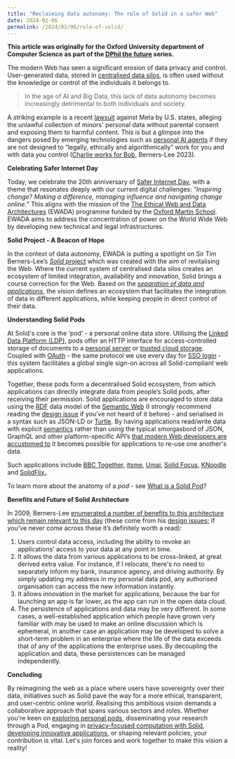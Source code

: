 ```yaml
---
title: "Reclaiming data autonomy: The role of Solid in a safer Web"
date: 2024-02-06
permalink: /2024/02/06/role-of-solid/
---
```


**This article was originally for the Oxford University department of Computer Science as part of the [DPhil the future](https://www.cs.ox.ac.uk/news/2287-full.html) series.**

The modern Web has seen a significant erosion of data privacy and control. User-generated data, stored in [centralised data silos](https://www.w3.org/DesignIssues/CloudStorage.html), is often used without the knowledge or control of the individuals it belongs to.

> In the age of AI and Big Data, this lack of data autonomy becomes increasingly detrimental to both individuals and society.

A striking example is a recent [lawsuit](https://www.nytimes.com/2023/10/24/technology/states-lawsuit-children-instagram-facebook.html) against Meta by U.S. states, alleging the unlawful collection of minors' personal data without parental consent and exposing them to harmful content. This is but a glimpse into the dangers posed by emerging technologies such as [personal AI agents](https://ruben.verborgh.org/blog/2013/01/31/what-web-agents-want/) if they are not designed to “legally, ethically and algorithmically” work for you and with data you control ([Charlie works for Bob](https://www.w3.org/DesignIssues/Charlie.html), Berners-Lee 2023).

**Celebrating Safer Internet Day**  

Today, we celebrate the 20th anniversary of [Safer Internet Day](https://www.saferinternetday.org/about), with a theme that resonates deeply with our current digital challenges: “_Inspiring change? Making a difference, managing influence and navigating change online._” This aligns with the mission of the [The Ethical Web and Data Architectures](https://ewada.ox.ac.uk/) (EWADA) programme funded by the [Oxford Martin School](https://www.oxfordmartin.ox.ac.uk/). EWADA aims to address the concentration of power on the World Wide Web by developing new technical and legal infrastructures. 

**Solid Project - A Beacon of Hope** 

In the context of data autonomy, EWADA is putting a spotlight on Sir Tim Berners-Lee’s [_Solid_ project](http://emansour.com/research/lusail/solid_protocols.pdf) which was created with the aim of revitalising the Web. Where the current system of centralised data silos creates an ecosystem of limited integration, availability and innovation, Solid brings a course correction for the Web. Based on the [_separation of data and applications_](https://solidlabresearch.github.io/WhatsInAPod/), the vision defines an ecosystem that facilitates the integration of data in different applications, while keeping people in direct control of their data. 

**Understanding Solid Pods** 

At Solid's core is the ‘pod’ - a personal online data store. Utilising the [Linked Data Platform (LDP)](https://www.w3.org/TR/ldp/), pods offer an HTTP interface for access-controlled storage of documents to a [personal server](https://communitysolidserver.github.io/CommunitySolidServer/latest/usage/starting-server/) or [trusted cloud storage](https://www.inrupt.com/blog/data-decoupling-and-cloud-services-a-new-way-to-ensure-data-privacy). Coupled with [OAuth](https://auth0.com/intro-to-iam/what-is-oauth-2) - the same protocol we use every day for [SSO login](https://www.ox.ac.uk/students/selfservice) - this system facilitates a global single sign-on across all Solid-compliant web applications.

Together, these pods form a decentralised Solid ecosystem, from which applications can directly integrate data from people’s Solid pods, after receiving their permission. Solid applications are encouraged to store data using the [RDF](https://www.w3.org/RDF/) data model of the [Semantic Web](https://www.w3.org/DesignIssues/Semantic.html) (I strongly recommend reading the [design issue](https://www.w3.org/DesignIssues/Semantic.html) if you’ve not heard of it before) - and serialised in a syntax such as JSON-LD or [Turtle](https://www.inrupt.com/videos/readable-turtle). By having applications read/write data with explicit [semantics](https://en.wikipedia.org/wiki/Semantic_Web) rather than using the typical smorgasbord of JSON, GraphQL and other platform-specific API’s [that modern Web developers are accustomed to](https://www.datasciencecentral.com/why-json-users-should-learn-turtle/) it becomes possible for applications to re-use one another's data. 

Such applications include [BBC Together](https://www.bbc.co.uk/together), [itsme](https://www.itsme-id.com/), [Umai](https://umai.noeldemartin.com/), [Solid Focus](https://noeldemartin.github.io/solid-focus/), [KNoodle](https://github.com/KNowledgeOnWebScale/knoodle) and [SolidFlix,](https://github.com/OxfordHCC/solid-media/). 

To learn more about the anatomy of a _pod_ - see [What is a Solid Pod](https://www.inrupt.com/videos/what-is-a-solid-pod)? 

**Benefits and Future of Solid Architecture** 

In 2009, Berners-Lee [enumerated a number of benefits to this architecture which remain relevant to this day](https://www.w3.org/DesignIssues/CloudStorage.html) (these come from his [design issues;](https://www.w3.org/DesignIssues/) if you’ve never come across these it’s definitely worth a read): 

1.  Users control data access, including the ability to revoke an applications’ access to your data at any point in time. 
2.  It allows the data from various applications to be cross-linked, at great derived extra value. For instance, if I relocate, there's no need to separately inform my bank, insurance agency, and driving authority. By simply updating my address in my personal data pod, any authorised organisation can access the new information instantly. 
3.  It allows innovation in the market for applications, because the bar for launching an app is far lower, as the app can run in the open data cloud. 
4.  The persistence of applications and data may be very different. In some cases, a well-established application which people have grown very familiar with may be used to make an online discussion which is ephemeral, in another case an application may be developed to solve a short-term problem in an enterprise where the life of the data exceeds that of any of the applications the enterprise uses. By decoupling the application and data, these persistences can be managed independently. 

**Concluding** 

By reimagining the web as a place where users have sovereignty over their data, initiatives such as Solid pave the way for a more ethical, transparent, and user-centric online world. Realising this ambitious vision demands a collaborative approach that spans various sectors and roles. Whether you're keen on [exploring personal pods](https://solidproject.org/users/get-a-pod), disseminating your research through a Pod, engaging in [privacy-focused computation with Solid](https://arxiv.org/abs/2309.16365), [developing innovative applications](https://solidproject.org/users/get-a-pod), or shaping relevant policies, your contribution is vital. Let's join forces and work together to make this vision a reality!